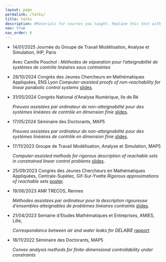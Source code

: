 ```yaml
---
layout: page
permalink: /talks/
title: talks
description: #Materials for courses you taught. Replace this text with your description.
nav: true
nav_order: 6
---
```


- 14/01/2025 Journée du Groupe de Travail Modélisation, Analyse et Simulation, IHP, Paris

  Avec Camille Pouchol : *Méthodes de séparation pour l’atteignabilité de systèmes de contrôle linéaires sous contraintes*
  
- 28/10/2024 Congrès des Jeunes Chercheurs en Mathématiques Appliquées, ENS Lyon
  *Computer-assisted proofs of non-reachability for linear parabolic control systems*
  [slides](https://ivan-hasenohr.github.io/assets/pdf/???). 

- 31/05/2024 Congrès National d'Analyse Numérique, Ile de Ré

  *Preuves assistées par ordinateur de non-atteignabilité pour des systèmes linéaires de contrôle en dimension finie*
  [slides](https://ivan-hasenohr.github.io/assets/pdf/???). 

- 17/05/2024 Séminaire des Doctorants, MAP5

  *Preuves assistées par ordinateur de non-atteignabilité pour des systèmes linéaires de contrôle en dimension finie*
  [slides](https://ivan-hasenohr.github.io/assets/pdf/???). 

- 17/11/2023 Groupe de Travail Modélisation, Analyse et Simulation, MAP5

  *Computer-assisted methods for rigorous description of reachable sets in constrained linear control problems*
  [slides](https://ivan-hasenohr.github.io/assets/pdf/???). 

- 25/09/2023 Congrès des Jeunes Chercheurs en Mathématiques Appliquées, Centrale-Supélec, Gif-Sur-Yvette
  *Rigorous approximations of reachable sets*
  [poster](https://ivan-hasenohr.github.io/assets/pdf/???). 

- 19/06/2023 ANR TRECOS, Rennes

  *Méthodes assistées par ordinateur pour la description rigoureuse d’ensembles atteignables de problèmes linéaires contraints*
  [slides](https://ivan-hasenohr.github.io/assets/pdf/???). 

- 21/04/2023 Semaine d'Etudes Mathématiques et Entreprises, AMIES, Lille, 

  *Correspondance between air and water leaks for DELABIE*
  [rapport](https://ivan-hasenohr.github.io/assets/pdf/???)

- 18/11/2022 Séminaire des Doctorants, MAP5

  *Convex analysis methods for finite-dimensional controllability under constraints*
